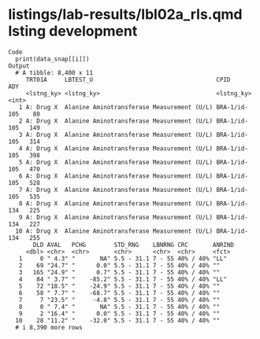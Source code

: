 # listings/lab-results/lbl02a_rls.qmd lsting development

    Code
      print(data_snap[[i]])
    Output
      # A tibble: 8,400 x 11
         TRT01A     LBTEST_U                                   CPID           ADY
         <lstng_ky> <lstng_ky>                                 <lstng_ky>   <int>
       1 A: Drug X  Alanine Aminotransferase Measurement (U/L) BRA-1/id-105    80
       2 A: Drug X  Alanine Aminotransferase Measurement (U/L) BRA-1/id-105   149
       3 A: Drug X  Alanine Aminotransferase Measurement (U/L) BRA-1/id-105   314
       4 A: Drug X  Alanine Aminotransferase Measurement (U/L) BRA-1/id-105   398
       5 A: Drug X  Alanine Aminotransferase Measurement (U/L) BRA-1/id-105   470
       6 A: Drug X  Alanine Aminotransferase Measurement (U/L) BRA-1/id-105   528
       7 A: Drug X  Alanine Aminotransferase Measurement (U/L) BRA-1/id-105   535
       8 A: Drug X  Alanine Aminotransferase Measurement (U/L) BRA-1/id-134   225
       9 A: Drug X  Alanine Aminotransferase Measurement (U/L) BRA-1/id-134   227
      10 A: Drug X  Alanine Aminotransferase Measurement (U/L) BRA-1/id-134   255
           DLD AVAL   PCHG        STD_RNG    LBNRNG CRC       ANRIND
         <dbl> <chr>  <chr>       <chr>      <chr>  <chr>     <fct> 
       1     0 " 4.3" "       NA" 5.5 - 31.1 7 - 55 40% / 40% "LL"  
       2    69 "24.7" "      0.0" 5.5 - 31.1 7 - 55 40% / 40% ""    
       3   165 "24.9" "      0.7" 5.5 - 31.1 7 - 55 40% / 40% ""    
       4    84 " 3.7" "    -85.2" 5.5 - 31.1 7 - 55 40% / 40% "LL"  
       5    72 "18.5" "    -24.9" 5.5 - 31.1 7 - 55 40% / 40% ""    
       6    58 " 7.7" "    -68.7" 5.5 - 31.1 7 - 55 40% / 40% ""    
       7     7 "23.5" "     -4.8" 5.5 - 31.1 7 - 55 40% / 40% ""    
       8     0 " 7.4" "       NA" 5.5 - 31.1 7 - 55 40% / 40% ""    
       9     2 "16.4" "      0.0" 5.5 - 31.1 7 - 55 40% / 40% ""    
      10    28 "11.2" "    -32.0" 5.5 - 31.1 7 - 55 40% / 40% ""    
      # i 8,390 more rows

